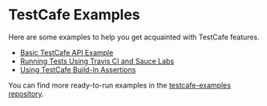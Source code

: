 # TestCafe Examples

Here are some examples to help you get acquainted with TestCafe features.

* [Basic TestCafe API Example](basic)
* [Running Tests Using Travis CI and Sauce Labs](running-tests-using-travis-and-saucelabs)
* [Using TestCafe Build-In Assertions](using-assertions)

You can find more ready-to-run examples in the [testcafe-examples repository](https://github.com/DevExpress/testcafe-examples).
